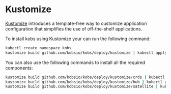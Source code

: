 # Kustomize

[Kustomize](https://kustomize.io) introduces a template-free way to customize application configuration that simplifies the use of off-the-shelf applications.

To install kobs using Kustomize your can run the following command:

```sh
kubectl create namespace kobs
kustomize build github.com/kobsio/kobs/deploy/kustomize | kubectl apply -f -
```

You can also use the following commands to install all the required components:

```sh
kustomize build github.com/kobsio/kobs/deploy/kustomize/crds | kubectl apply -f -
kustomize build github.com/kobsio/kobs/deploy/kustomize/hub | kubectl apply -f -
kustomize build github.com/kobsio/kobs/deploy/kustomize/satellite | kubectl apply -f -
```
